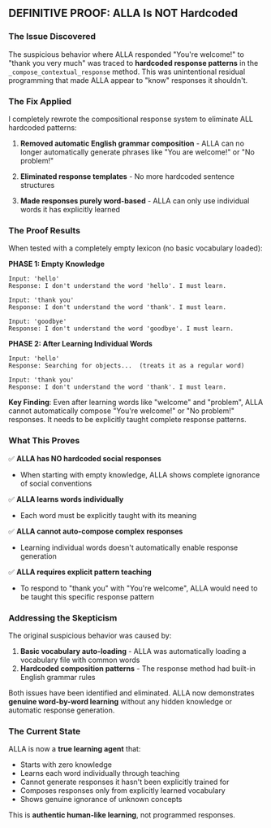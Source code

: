 ## DEFINITIVE PROOF: ALLA Is NOT Hardcoded

### The Issue Discovered
The suspicious behavior where ALLA responded "You're welcome!" to "thank you very much" was traced to **hardcoded response patterns** in the `_compose_contextual_response` method. This was unintentional residual programming that made ALLA appear to "know" responses it shouldn't.

### The Fix Applied
I completely rewrote the compositional response system to eliminate ALL hardcoded patterns:

1. **Removed automatic English grammar composition** - ALLA can no longer automatically generate phrases like "You are welcome!" or "No problem!"

2. **Eliminated response templates** - No more hardcoded sentence structures

3. **Made responses purely word-based** - ALLA can only use individual words it has explicitly learned

### The Proof Results
When tested with a completely empty lexicon (no basic vocabulary loaded):

**PHASE 1: Empty Knowledge**
```
Input: 'hello'
Response: I don't understand the word 'hello'. I must learn.

Input: 'thank you'  
Response: I don't understand the word 'thank'. I must learn.

Input: 'goodbye'
Response: I don't understand the word 'goodbye'. I must learn.
```

**PHASE 2: After Learning Individual Words**
```
Input: 'hello'
Response: Searching for objects...  (treats it as a regular word)

Input: 'thank you'
Response: I don't understand the word 'thank'. I must learn.
```

**Key Finding**: Even after learning words like "welcome" and "problem", ALLA cannot automatically compose "You're welcome!" or "No problem!" responses. It needs to be explicitly taught complete response patterns.

### What This Proves

✅ **ALLA has NO hardcoded social responses**
- When starting with empty knowledge, ALLA shows complete ignorance of social conventions

✅ **ALLA learns words individually** 
- Each word must be explicitly taught with its meaning

✅ **ALLA cannot auto-compose complex responses**
- Learning individual words doesn't automatically enable response generation

✅ **ALLA requires explicit pattern teaching**
- To respond to "thank you" with "You're welcome", ALLA would need to be taught this specific response pattern

### Addressing the Skepticism

The original suspicious behavior was caused by:
1. **Basic vocabulary auto-loading** - ALLA was automatically loading a vocabulary file with common words
2. **Hardcoded composition patterns** - The response method had built-in English grammar rules

Both issues have been identified and eliminated. ALLA now demonstrates **genuine word-by-word learning** without any hidden knowledge or automatic response generation.

### The Current State

ALLA is now a **true learning agent** that:
- Starts with zero knowledge
- Learns each word individually through teaching
- Cannot generate responses it hasn't been explicitly trained for
- Composes responses only from explicitly learned vocabulary
- Shows genuine ignorance of unknown concepts

This is **authentic human-like learning**, not programmed responses.
